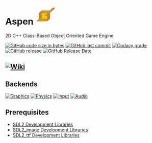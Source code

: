 # Aspen ![Icon](https://github.com/BtheDestroyer/Aspen/raw/master/Aspen_Logo.64.png)

2D C++ Class-Based Object Oriented Game Engine

[![GitHub code size in bytes](https://img.shields.io/github/languages/code-size/bthedestroyer/aspen.svg?style=plastic)](https://github.com/BtheDestroyer/Aspen/tree/master/)
[![GitHub last commit](https://img.shields.io/github/last-commit/bthedestroyer/aspen.svg?style=plastic)](https://github.com/BtheDestroyer/Aspen/commit/master)
[![Codacy grade](https://img.shields.io/codacy/grade/77c6f55e7ada41da977afdb7f5398ee9.svg?style=plastic)](https://www.codacy.com/app/BtheDestroyer/Aspen?utm_source=github.com&amp;utm_medium=referral&amp;utm_content=BtheDestroyer/Aspen&amp;utm_campaign=Badge_Grade)
[![GitHub release](https://img.shields.io/github/release/bthedestroyer/aspen.svg?style=plastic)](https://github.com/bthedestroyer/aspen/releases)
[![GitHub Release Date](https://img.shields.io/github/release-date/bthedestroyer/aspen.svg?style=plastic)](https://github.com/bthedestroyer/aspen/releases)

## [![Wiki](https://img.shields.io/badge/-wiki-blue.svg)](https://bthedestroyer.github.io/Aspen/)

## Backends

[![Graphics](https://img.shields.io/badge/graphics-SDL-blue.svg)](#backends)
[![Physics](https://img.shields.io/badge/physics-Custom-yellow.svg)](#backends)
[![Input](https://img.shields.io/badge/input-SDL_(keyboard)-green.svg)](#backends)
[![Audio](https://img.shields.io/badge/audio-N/A-orange.svg)](#backends)

## Prerequisites

* [SDL2 Development Libraries](https://www.libsdl.org/download-2.0.php)
* [SDL2_image Development Libraries](https://www.libsdl.org/projects/SDL_image/)
* [SDL2_ttf Development Libraries](https://www.libsdl.org/projects/SDL_ttf/)
